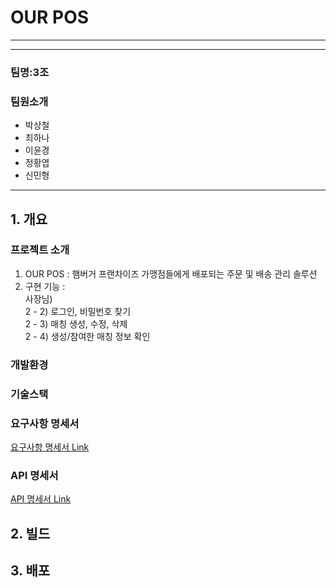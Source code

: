 # OUR POS

<hr>




<hr>

### 팀명:3조
### 팀원소개
* 박상철
* 최하나
* 이윤경
* 정황엽
* 신민형


<hr>

## 1. 개요
### 프로젝트 소개 
1. OUR POS : 햄버거 프랜차이즈 가맹점들에게 배포되는 주문 및 배송 관리 솔루션 <br>
2. 구현 기능 : <br/>
   사장님)   <br/>
   2 - 2) 로그인, 비밀번호 찾기 <br/>
   2 - 3) 매칭 생성, 수정, 삭제 <br/>
   2 - 4) 생성/참여한 매칭 정보 확인 <br/>
### 개발환경
### 기술스택
### 요구사항 명세서
[ 요구사항 명세서 Link ](https://github.com/beyond-sw-camp/be05-4th-3team-Our-POS/wiki/%EC%9A%94%EA%B5%AC%EC%82%AC%ED%95%AD-%EB%AA%85%EC%84%B8%EC%84%9C)
### API 명세서
[ API 명세서 Link ](https://github.com/beyond-sw-camp/be05-4th-3team-Our-POS/wiki/API-%EB%AA%85%EC%84%B8%EC%84%9C)
## 2. 빌드
## 3. 배포

